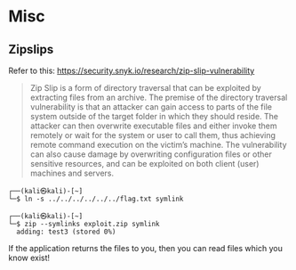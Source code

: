 # Misc

## Zipslips

Refer to this: https://security.snyk.io/research/zip-slip-vulnerability

> Zip Slip is a form of directory traversal that can be exploited by extracting files from an archive. The premise of the directory traversal vulnerability is that an attacker can gain access to parts of the file system outside of the target folder in which they should reside. The attacker can then overwrite executable files and either invoke them remotely or wait for the system or user to call them, thus achieving remote command execution on the victim’s machine. The vulnerability can also cause damage by overwriting configuration files or other sensitive resources, and can be exploited on both client (user) machines and servers.

```
┌──(kali㉿kali)-[~]
└─$ ln -s ../../../../../../flag.txt symlink

┌──(kali㉿kali)-[~]
└─$ zip --symlinks exploit.zip symlink
  adding: test3 (stored 0%)
```

If the application returns the files to you, then you can read files which you know exist!